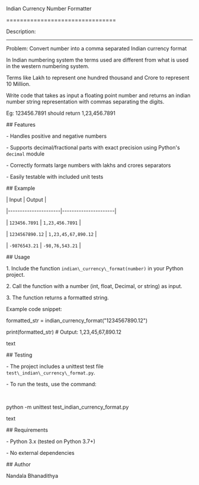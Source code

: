 Indian Currency Number Formatter

================================



Description:

------------

Problem: Convert number into a comma separated Indian currency format

In Indian numbering system the terms used are different from what is used in the western numbering system. 

Terms like Lakh to represent one hundred thousand and Crore to represent 10 Million.

Write code that takes as input a floating point number and returns an indian number string representation with commas separating the digits.

Eg: 123456.7891 should return 1,23,456.7891





\## Features

\- Handles positive and negative numbers

\- Supports decimal/fractional parts with exact precision using Python's `decimal` module

\- Correctly formats large numbers with lakhs and crores separators

\- Easily testable with included unit tests



\## Example

| Input                | Output               |

|----------------------|----------------------|

| `123456.7891`        | `1,23,456.7891`      |

| `1234567890.12`      | `1,23,45,67,890.12`  |

| `-9876543.21`        | `-98,76,543.21`      |



\## Usage

1\. Include the function `indian\_currency\_format(number)` in your Python project.

2\. Call the function with a number (int, float, Decimal, or string) as input.

3\. The function returns a formatted string.



Example code snippet:



formatted\_str = indian\_currency\_format("1234567890.12")

print(formatted\_str) # Output: 1,23,45,67,890.12



text



\## Testing

\- The project includes a unittest test file `test\_indian\_currency\_format.py`.

\- To run the tests, use the command:

&nbsp; 

python -m unittest test\_indian\_currency\_format.py



text





\## Requirements

\- Python 3.x (tested on Python 3.7+)

\- No external dependencies



\## Author

Nandala Bhanadithya





